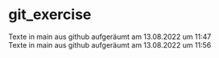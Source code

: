 ﻿# git_exercise
Texte in main aus github aufgeräumt am 13.08.2022 um 11:47<br>
Texte in main aus github aufgeräumt am 13.08.2022 um 11:56<br>
